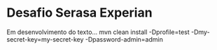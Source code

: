 # Desafio Serasa Experian

Em desenvolvimento do texto...
mvn clean install -Dprofile=test -Dmy-secret-key=my-secret-key -Dpassword-admin=admin
